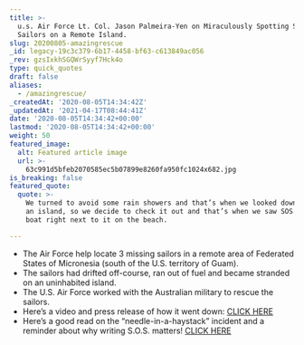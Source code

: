 ```yaml
---
title: >-
  u.s. Air Force Lt. Col. Jason Palmeira-Yen on Miraculously Spotting Stranded
  Sailors on a Remote Island.
slug: 20200805-amazingrescue
_id: legacy-19c3c379-6b17-4458-bf63-c613849ac056
_rev: gzsIxkhSGQWrSyyf7Hck4o
type: quick_quotes
draft: false
aliases:
  - /amazingrescue/
_createdAt: '2020-08-05T14:34:42Z'
_updatedAt: '2021-04-17T08:44:41Z'
date: '2020-08-05T14:34:42+00:00'
lastmod: '2020-08-05T14:34:42+00:00'
weight: 50
featured_image:
  alt: Featured article image
  url: >-
    63c991d5bfeb2070585ec5b07899e8260fa950fc1024x682.jpg
is_breaking: false
featured_quote:
  quote: >-
    We turned to avoid some rain showers and that’s when we looked down and saw
    an island, so we decide to check it out and that’s when we saw SOS and a
    boat right next to it on the beach.

---
```

* The Air Force help locate 3 missing sailors in a remote area of Federated States of Micronesia (south of the U.S. territory of Guam).
* The sailors had drifted off-course, ran out of fuel and became stranded on an uninhabited island.
* The U.S. Air Force worked with the Australian military to rescue the sailors.
* Here’s a video and press release of how it went down: [CLICK HERE](https://www.andersen.af.mil/News/Features/Article/2298691/andersen-kc-135-crew-locates-missing-mariners-on-lone-pacific-island/)
* Here’s a good read on the “needle-in-a-haystack” incident and a reminder about why writing S.O.S. matters! [CLICK HERE](https://www.cnn.com/2020/08/03/asia/us-australian-micronesia-sos-pacific-island-rescue-intl-hnk-scli/index.html)